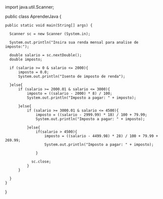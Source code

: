 
import java.util.Scanner;

public class AprenderJava {

    public static void main(String[] args) {

      Scanner sc = new Scanner (System.in);

      System.out.println("Insira sua renda mensal para analise de imposto:");

      double salario = sc.nextDouble();
      double imposto;

      if (salario >= 0 & salario <= 2000){
          imposto = 0.0;
          System.out.println("Isento de imposto de renda");

      }else{
          if (salario >= 2000.01 & salario <= 3000){
              imposto = ((salario - 2000) * 8) / 100;
              System.out.println("Imposto a pagar: " + imposto);

          }else{
              if (salario >= 3000.01 & salario <= 4500){
                  imposto = ((salario - 2999.99) * 18) / 100 + 79.99;
                  System.out.println("Imposto a pagar: " + imposto);

              }else{
                  if(salario > 4500){
                      imposto = ((salario - 4499.98) * 28) / 100 + 79.99 + 269.99;
                      System.out.println("Imposto a pagar: " + imposto);

                  }
           
                sc.close;
              }
          }

      }
    }
}
